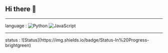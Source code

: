 ## Hi there 👋
<hr>

language : ![Python](https://img.shields.io/badge/Language-Python-blue) ![JavaScript](https://img.shields.io/badge/Language-JavaScript-yellow)

<hr>
status : 
![Status](https://img.shields.io/badge/Status-In%20Progress-brightgreen)


 
